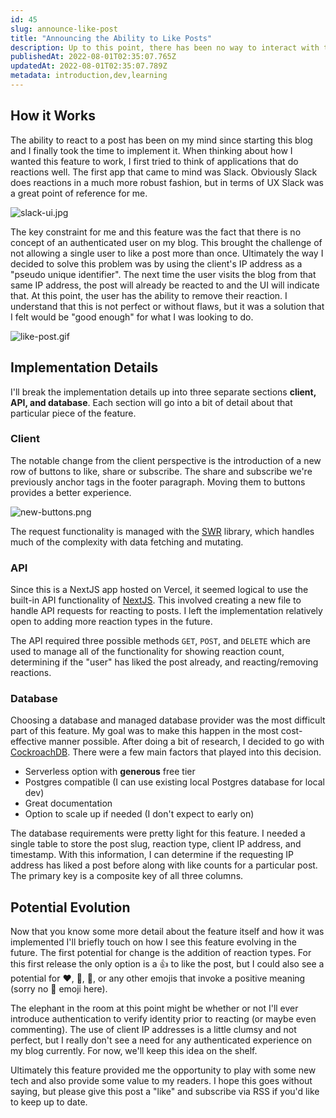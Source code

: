 ```yaml
---
id: 45
slug: announce-like-post
title: "Announcing the Ability to Like Posts"
description: Up to this point, there has been no way to interact with the posts that I publish on this blog. The most recent release changes that. Readers can now like posts after reading them. In this post, we'll be discussing the feature, the high-level implementation, and how it could evolve in the future. Let's dive in!
publishedAt: 2022-08-01T02:35:07.765Z
updatedAt: 2022-08-01T02:35:07.789Z
metadata: introduction,dev,learning
---
```

## How it Works

The ability to react to a post has been on my mind since starting this blog and I finally took the time to implement it. When thinking about how I wanted this feature to work, I first tried to think of applications that do reactions well. The first app that came to mind was Slack. Obviously Slack does reactions in a much more robust fashion, but in terms of UX Slack was a great point of reference for me.

![slack-ui.jpg](https://res.cloudinary.com/aaron-bos/image/upload/v1659320701/slack_ui_ce0827754b.jpg)

The key constraint for me and this feature was the fact that there is no concept of an authenticated user on my blog. This brought the challenge of not allowing a single user to like a post more than once. Ultimately the way I decided to solve this problem was by using the client's IP address as a "pseudo unique identifier". The next time the user visits the blog from that same IP address, the post will already be reacted to and the UI will indicate that. At this point, the user has the ability to remove their reaction. I understand that this is not perfect or without flaws, but it was a solution that I felt would be "good enough" for what I was looking to do.

![like-post.gif](https://res.cloudinary.com/aaron-bos/image/upload/v1659320701/like_post_a3baaac0b6.gif)

## Implementation Details

I'll break the implementation details up into three separate sections **client, API, and database**. Each section will go into a bit of detail about that particular piece of the feature.

### Client

The notable change from the client perspective is the introduction of a new row of buttons to like, share or subscribe. The share and subscribe we're previously anchor tags in the footer paragraph. Moving them to buttons provides a better experience.

![new-buttons.png](https://res.cloudinary.com/aaron-bos/image/upload/v1659320701/new_buttons_1c50bb09e0.png)

The request functionality is managed with the [SWR](https://swr.vercel.app/) library, which handles much of the complexity with data fetching and mutating.

### API

Since this is a NextJS app hosted on Vercel, it seemed logical to use the built-in API functionality of [NextJS](https://nextjs.org/docs/api-routes/introduction). This involved creating a new file to handle API requests for reacting to posts. I left the implementation relatively open to adding more reaction types in the future.

The API required three possible methods `GET`, `POST`, and `DELETE` which are used to manage all of the functionality for showing reaction count, determining if the "user" has liked the post already, and reacting/removing reactions.

### Database

Choosing a database and managed database provider was the most difficult part of this feature. My goal was to make this happen in the most cost-effective manner possible. After doing a bit of research, I decided to go with [CockroachDB](https://www.cockroachlabs.com/product/). There were a few main factors that played into this decision.

- Serverless option with **generous** free tier
- Postgres compatible (I can use existing local Postgres database for local dev)
- Great documentation
- Option to scale up if needed (I don't expect to early on)

The database requirements were pretty light for this feature. I needed a single table to store the post slug, reaction type, client IP address, and timestamp. With this information, I can determine if the requesting IP address has liked a post before along with like counts for a particular post. The primary key is a composite key of all three columns.

## Potential Evolution

Now that you know some more detail about the feature itself and how it was implemented I'll briefly touch on how I see this feature evolving in the future. The first potential for change is the addition of reaction types. For this first release the only option is a 👍 to like the post, but I could also see a potential for ❤️, 🚀, 🙂, or any other emojis that invoke a positive meaning (sorry no 💩 emoji here).

The elephant in the room at this point might be whether or not I'll ever introduce authentication to verify identity prior to reacting (or maybe even commenting). The use of client IP addresses is a little clumsy and not perfect, but I really don't see a need for any authenticated experience on my blog currently. For now, we'll keep this idea on the shelf.

Ultimately this feature provided me the opportunity to play with some new tech and also provide some value to my readers. I hope this goes without saying, but please give this post a "like" and subscribe via RSS if you'd like to keep up to date.

